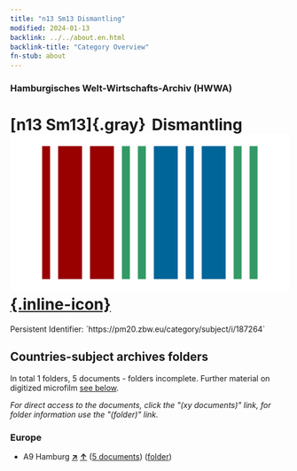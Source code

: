 ```yaml
---
title: "n13 Sm13 Dismantling"
modified: 2024-01-13
backlink: ../../about.en.html
backlink-title: "Category Overview"
fn-stub: about
---
```


### Hamburgisches Welt-Wirtschafts-Archiv (HWWA)

# [n13 Sm13]{.gray}&#8201; Dismantling &#160; [![Wikidata](/images/Wikidata-logo.svg "Wikidata"){.inline-icon}](http://www.wikidata.org/entity/Q104710579)

<div class="hint">Persistent Identifier: `https://pm20.zbw.eu/category/subject/i/187264`</div>







## Countries-subject archives folders







In total 1 folders, 5 documents - folders incomplete. Further material on digitized microfilm [see below](#filmsections).

_For direct access to the documents, click the "(xy documents)" link, for folder information use the "(folder)" link._



### Europe

- A9 Hamburg [**&nearr;**](../../../geo/i/140905/about.en.html "Hamburg (all folders)") [**&uarr;**](../../../geo/about.en.html#A9 "Country category system") (<a href="https://pm20.zbw.eu/iiifview/folder/sh/140905,187264" title="about: Hamburg : Dismantling" target="_blank">5 documents</a>) ([folder](../../../../folder/sh/1409xx/140905/1872xx/187264/about.en.html))



<a id="filmsections" />













